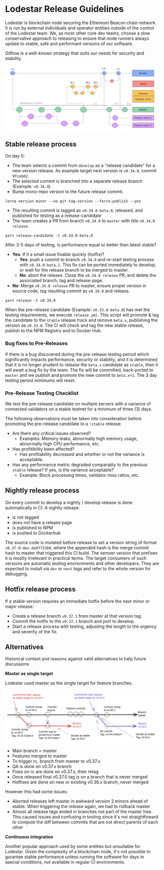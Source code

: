 # Lodestar Release Guidelines

Lodestar is blockchain node securing the Ethereum Beacon chain network. It is run by external individuals and operator entities outside of the control of the Lodestar team. We, as most other core dev teams, choose a slow conservative approach to releasing to ensure that node runners always update to stable, safe and performant versions of our software.

Gitflow is a well-known strategy that suits our needs for security and stability.

![lodestar-release](docs/images/gitflow-lodestar.png)

## Stable release process

On day 0:

- The team selects a commit from `develop` as a "release candidate" for a new version release. As example target next version is `v0.34.0`, commit `9fceb02`.
- The selected commit is branched into a separate release branch (Example: `v0.34.0`)
- Bump mono-repo version to the future release commit.

```
lerna version minor --no-git-tag-version --force-publish --yes
```

- The resulting commit is tagged as `v0.34.0-beta.0`, released, and published for testing as a release-candidate
- The team creates a PR from branch `v0.34.0` to `master` with title `v0.34.0 release`.

```
yarn release-candidate -t v0.34.0-beta.0
```

After 3-5 days of testing, is performance equal or better than latest stable?

- **Yes**: If it a small issue fixable quickly (hotfix)?
  - **Yes**: push a commit to branch `v0.34.0` and re-start testing process with `v0.34.0-beta.1`. This fix can be ported immediately to develop, or wait for the release branch to be merged to master.
  - **No**: abort the release. Close the `v0.34.0 release` PR, and delete the associated branch, tag and release page.
- **No**: Merge `v0.34.0 release` PR to master, ensure proper version in source code, tag resulting commit as `v0.34.0` and release.

```
yarn release -t v0.34.0
```

When the pre-release candidate (Example: `v0.33.0-beta.0`) has met the testing requirements, we execute `release.yml`. This script will promote & tag the candidate to the `stable` release track and remove `beta.x`, publishing the version as `v0.33.0`. The CI will check and tag the new stable release, publish to the NPM Registry and to Docker Hub.

### Bug fixes to Pre-Releases

If there is a bug discovered during the pre-release testing period which significantly impacts performance, security or stability, and it is determined that it is no longer prudent to release the `beta.x` candidate as `stable`, then it will await a bug fix by the team. The fix will be committed, back-ported to `master` and we publish and promote the new commit to `beta.x+1`. The 3 day testing period minimums will reset.

### Pre-Release Testing Checklist

We test the pre-release candidate on multiple servers with a variance of connected validators on a stable testnet for a minimum of three (3) days.

The following observations must be taken into consideration before promoting the pre-release candidate to a `:stable` release:

- Are there any critical issues observed?
  - Examples: Memory leaks, abnormally high memory usage, abnormally high CPU performance, etc.
- Has profitibility been affected?
  - Has profitability decreased and whether or not the variance is acceptable.
- Has any performance metric degraded comparably to the previous `stable` release? If yes, is the variance acceptable?
  - Example: Block processing times, validator miss ratios, etc.

## Nightly release process

On every commit to develop a nightly / develop release is done automatically in CI. A nightly release:

- is not tagged
- does not have a release page
- is published to NPM
- is pushed to Dockerhub

The source code is mutated before release to set a version string of format `v0.37.0-dev.da9f72360`, where the appended hash is the merge commit hash to master that triggered this CI build. The semver version that prefixes it is mostly irrelevant in practical terms. The target consumers of such versions are automatic testing environments and other developers. They are expected to install via `dev` or `next` tags and refer to the whole version for debugging.

## Hotfix release process

If a stable version requires an immediate hotfix before the next minor or major release:

- Create a release branch `v0.37.1` from master at that version tag.
- Commit the hotfix to the `v0.37.1` branch and port to develop.
- Start a release process with testing, adjusting the length to the urgency and severity of the fix.

## Alternatives

Historical context and reasons against valid alternatives to help future discussions

**Master as single target**

Lodestar used master as the single target for feature branches.

![lodestar-release](docs/images/lodestar-releases.png)

- Main branch = master
- Features merged to master
- To trigger rc, branch from master to v0.37.x
- QA is done on v0.37.x branch
- Fixes on rc are done on v0.37.x, then retag
- Once released final v0.37.0 tag is on a branch that is never merged
- Hotfixes are done on new or existing v0.36.x branch, never merged

However this had some issues:

- Aborted releases left master in awkward version 2 minors ahead of stable. When triggering the release again, we had to rollback master
- Almost all release tags ended in branches not part of the master tree. This caused issues and confusing in tooling since it's not straightfoward to compute the diff between commits that are not direct parents of each other

**Continuous integration**

Another popular approach used by some entities but unsuitable for Lodestar. Given the complexity of a blockchain node, it's not possible to gurantee stable performance unless running the software for days in special conditions, not available in regular CI environments.
